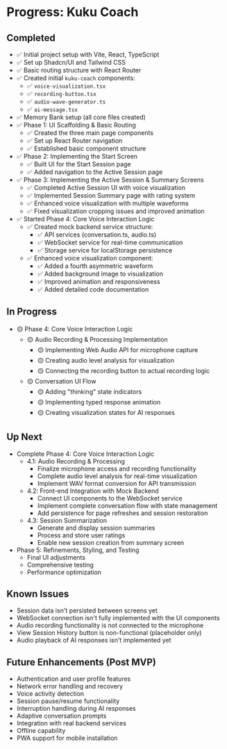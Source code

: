 # Progress: Kuku Coach

## Completed

- ✅ Initial project setup with Vite, React, TypeScript
- ✅ Set up Shadcn/UI and Tailwind CSS
- ✅ Basic routing structure with React Router
- ✅ Created initial `kuku-coach` components:
  - ✅ `voice-visualization.tsx`
  - ✅ `recording-button.tsx`
  - ✅ `audio-wave-generator.ts`
  - ✅ `ai-message.tsx`
- ✅ Memory Bank setup (all core files created)
- ✅ Phase 1: UI Scaffolding & Basic Routing
  - ✅ Created the three main page components
  - ✅ Set up React Router navigation
  - ✅ Established basic component structure
- ✅ Phase 2: Implementing the Start Screen
  - ✅ Built UI for the Start Session page
  - ✅ Added navigation to the Active Session page
- ✅ Phase 3: Implementing the Active Session & Summary Screens
  - ✅ Completed Active Session UI with voice visualization
  - ✅ Implemented Session Summary page with rating system
  - ✅ Enhanced voice visualization with multiple waveforms
  - ✅ Fixed visualization cropping issues and improved animation
- ✅ Started Phase 4: Core Voice Interaction Logic
  - ✅ Created mock backend service structure:
    - ✅ API services (conversation.ts, audio.ts)
    - ✅ WebSocket service for real-time communication
    - ✅ Storage service for localStorage persistence
  - ✅ Enhanced voice visualization component:
    - ✅ Added a fourth asymmetric waveform
    - ✅ Added background image to visualization
    - ✅ Improved animation and responsiveness
    - ✅ Added detailed code documentation

## In Progress

- 🟡 Phase 4: Core Voice Interaction Logic
  - 🟡 Audio Recording & Processing Implementation
    - 🟡 Implementing Web Audio API for microphone capture
    - 🟡 Creating audio level analysis for visualization
    - 🟡 Connecting the recording button to actual recording logic
  - 🟡 Conversation UI Flow
    - 🟡 Adding "thinking" state indicators
    - 🟡 Implementing typed response animation
    - 🟡 Creating visualization states for AI responses

## Up Next

- Complete Phase 4: Core Voice Interaction Logic
  - 4.1: Audio Recording & Processing
    - Finalize microphone access and recording functionality
    - Complete audio level analysis for real-time visualization
    - Implement WAV format conversion for API transmission
  - 4.2: Front-end Integration with Mock Backend
    - Connect UI components to the WebSocket service
    - Implement complete conversation flow with state management
    - Add persistence for page refreshes and session restoration
  - 4.3: Session Summarization
    - Generate and display session summaries
    - Process and store user ratings
    - Enable new session creation from summary screen
- Phase 5: Refinements, Styling, and Testing
  - Final UI adjustments
  - Comprehensive testing
  - Performance optimization

## Known Issues

- Session data isn't persisted between screens yet
- WebSocket connection isn't fully implemented with the UI components
- Audio recording functionality is not connected to the microphone
- View Session History button is non-functional (placeholder only)
- Audio playback of AI responses isn't implemented yet

## Future Enhancements (Post MVP)

- Authentication and user profile features
- Network error handling and recovery
- Voice activity detection
- Session pause/resume functionality
- Interruption handling during AI responses
- Adaptive conversation prompts
- Integration with real backend services
- Offline capability
- PWA support for mobile installation 
